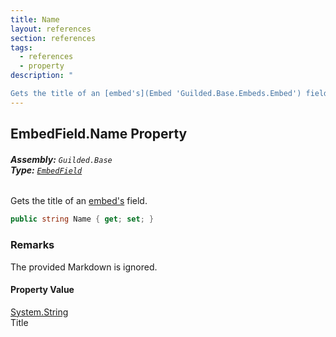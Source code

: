 ```yaml
---
title: Name
layout: references
section: references
tags:
  - references
  - property
description: "

Gets the title of an [embed's](Embed 'Guilded.Base.Embeds.Embed') field."
---
```


## EmbedField.Name Property
###### **Assembly:** `Guilded.Base`<br/>**Type:** [`EmbedField`](EmbedField 'Guilded.Base.Embeds.EmbedField')

Gets the title of an [embed's](Embed 'Guilded.Base.Embeds.Embed') field.

```csharp
public string Name { get; set; }
```

### Remarks
  
The provided Markdown is ignored.

#### Property Value
[System.String](https://docs.microsoft.com/en-us/dotnet/api/System.String 'System.String')  
Title